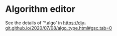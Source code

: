 # Algorithm editor
See the details of '*.algo' in https://djy-git.github.io/2020/07/08/algo_type.html#gsc.tab=0
